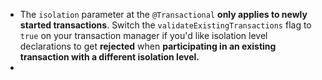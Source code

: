 - The `isolation` parameter at the `@Transactional` **only applies to newly started transactions**. Switch the `validateExistingTransactions` flag to `true` on your transaction manager if you'd like isolation level declarations to get **rejected** when **participating in an existing transaction with a different isolation level.**
-
